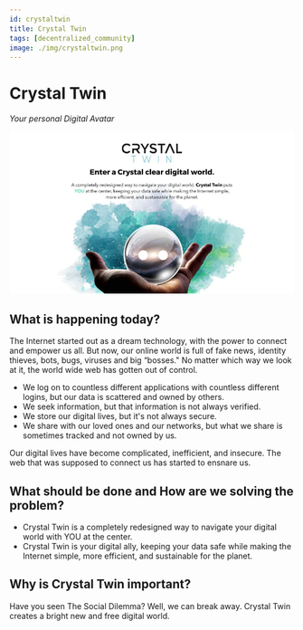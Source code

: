 ```yaml
---
id: crystaltwin
title: Crystal Twin
tags: [decentralized_community]
image: ./img/crystaltwin.png
---
```


# Crystal Twin
*Your personal Digital Avatar*

![](./img/ct_landing.jpg)
<br/>

## What is happening today?

The Internet started out as a dream technology, with the power to connect and empower us all. But now, our online world is full of fake news, identity thieves, bots, bugs, viruses and big “bosses." No matter which way we look at it, the world wide web has gotten out of control.

- We log on to countless different applications with countless different logins, but our data is scattered and owned by others.
- We seek information, but that information is not always verified.
- We store our digital lives, but it's not always secure.
- We share with our loved ones and our networks, but what we share is sometimes tracked and not owned by us.

Our digital lives have become complicated, inefficient, and insecure. The web that was supposed to connect us has started to ensnare us.

## What should be done and How are we solving the problem?

- Crystal Twin is a completely redesigned way to navigate your digital world with YOU at the center. 
- Crystal Twin is your digital ally, keeping your data safe while making the Internet simple, more efficient, and sustainable for the planet.

## Why is Crystal Twin important?

Have you seen The Social Dilemma? Well, we can break away. Crystal Twin creates a bright new and free digital world.